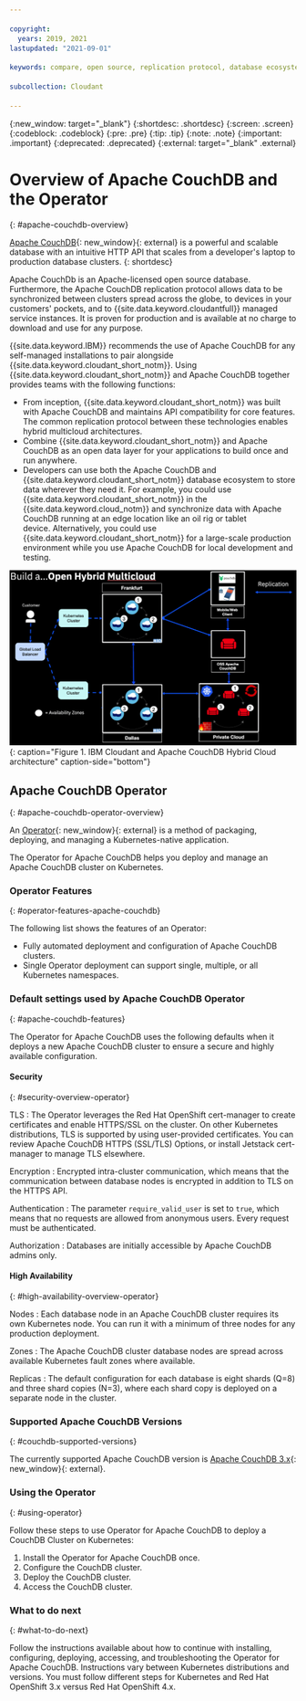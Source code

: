 ```yaml
---

copyright:
  years: 2019, 2021
lastupdated: "2021-09-01"

keywords: compare, open source, replication protocol, database ecosystem, features, high availability, security

subcollection: Cloudant

---
```


{:new_window: target="_blank"}
{:shortdesc: .shortdesc}
{:screen: .screen}
{:codeblock: .codeblock}
{:pre: .pre}
{:tip: .tip}
{:note: .note}
{:important: .important}
{:deprecated: .deprecated}
{:external: target="_blank" .external}

<!-- Acrolinx: 2021-04-14 -->

# Overview of Apache CouchDB and the Operator
{: #apache-couchdb-overview}

[Apache CouchDB](http://couchdb.apache.org/){: new_window}{: external} is a powerful and scalable database with an intuitive HTTP API that scales from a developer's laptop to production database clusters. 
{: shortdesc}

Apache CouchDb is an Apache-licensed open source database. Furthermore, the Apache CouchDB replication protocol allows data to be synchronized between clusters spread across the globe, to devices in your customers' pockets, and to {{site.data.keyword.cloudantfull}} managed service instances. It is proven for production and is available at no charge to download and use for any purpose.

{{site.data.keyword.IBM}} recommends the use of Apache CouchDB for any self-managed installations to pair alongside {{site.data.keyword.cloudant_short_notm}}. Using {{site.data.keyword.cloudant_short_notm}} and Apache CouchDB together provides teams with the following functions:

- From inception, {{site.data.keyword.cloudant_short_notm}} was built with Apache CouchDB and maintains API compatibility for core features. The common replication protocol between these technologies enables hybrid multicloud architectures.
- Combine {{site.data.keyword.cloudant_short_notm}} and Apache CouchDB as an open data layer for your applications to build once and run anywhere. 
- Developers can use both the Apache CouchDB and {{site.data.keyword.cloudant_short_notm}} database ecosystem to store data wherever they need it. For example, you could use {{site.data.keyword.cloudant_short_notm}} in the {{site.data.keyword.cloud_notm}} and synchronize data with Apache CouchDB running at an edge location like an oil rig or tablet device. Alternatively, you could use {{site.data.keyword.cloudant_short_notm}} for a large-scale production environment while you use Apache CouchDB for local development and testing.  

![IBM Cloudant and Apache CouchDB Hybrid Cloud architecture](../images/cloudant_and_couchdb.png){: caption="Figure 1. IBM Cloudant and Apache CouchDB Hybrid Cloud architecture" caption-side="bottom"}

## Apache CouchDB Operator
{: #apache-couchdb-operator-overview}

An [Operator](https://kubernetes.io/docs/concepts/extend-kubernetes/operator/){: new_window}{: external} is a method of packaging, deploying, and managing a Kubernetes-native application. 

The Operator for Apache CouchDB helps you deploy and manage an Apache CouchDB cluster on Kubernetes. 

### Operator Features
{: #operator-features-apache-couchdb}

The following list shows the features of an Operator: 

- Fully automated deployment and configuration of Apache CouchDB clusters.
- Single Operator deployment can support single, multiple, or all Kubernetes namespaces.

### Default settings used by Apache CouchDB Operator
{: #apache-couchdb-features}

The Operator for Apache CouchDB uses the following defaults when it deploys a new Apache CouchDB cluster to ensure a secure and highly available configuration.

#### Security
{: #security-overview-operator}

TLS 
:   The Operator leverages the Red Hat OpenShift cert-manager to create certificates and enable HTTPS/SSL on the cluster. On other Kubernetes distributions, TLS is supported by using user-provided certificates. You can review Apache CouchDB HTTPS (SSL/TLS) Options, or install Jetstack cert-manager to manage TLS elsewhere.

Encryption 
:   Encrypted intra-cluster communication, which means that the communication between database nodes is encrypted in addition to TLS on the HTTPS API.

Authentication 
:   The parameter `require_valid_user` is set to `true`, which means that no requests are allowed from anonymous users. Every request must be authenticated.

Authorization 
:   Databases are initially accessible by Apache CouchDB admins only.

#### High Availability
{: #high-availability-overview-operator}

Nodes 
:   Each database node in an Apache CouchDB cluster requires its own Kubernetes node. You can run it with a minimum of three nodes for any production deployment.

Zones 
:   The Apache CouchDB cluster database nodes are spread across available Kubernetes fault zones where available.

Replicas 
:   The default configuration for each database is eight shards (Q=8) and three shard copies (N=3), where each shard copy is deployed on a separate node in the cluster.

### Supported Apache CouchDB Versions
{: #couchdb-supported-versions}

The currently supported Apache CouchDB version is [Apache CouchDB 3.x](https://docs.couchdb.org/en/3.1.1/){: new_window}{: external}.
 
### Using the Operator
{: #using-operator}

Follow these steps to use Operator for Apache CouchDB to deploy a CouchDB Cluster on Kubernetes:

1. Install the Operator for Apache CouchDB once.
2. Configure the CouchDB cluster.
3. Deploy the CouchDB cluster.
4. Access the CouchDB cluster.

### What to do next
{: #what-to-do-next}

Follow the instructions available about how to continue with installing, configuring, deploying, accessing, and troubleshooting the Operator for Apache CouchDB. Instructions vary between Kubernetes distributions and versions. You must follow different steps for Kubernetes and Red Hat OpenShift 3.x versus Red Hat OpenShift 4.x.
